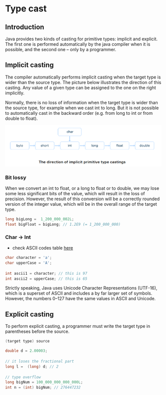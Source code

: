# Type cast

## Introduction

Java provides two kinds of casting for primitive types: implicit and explicit. The first one is performed automatically by the java compiler when it is possible, and the second one – only by a programmer.

## Implicit casting

The compiler automatically performs implicit casting when the target type is wider than the source type. The picture below illustrates the direction of this casting. Any value of a given type can be assigned to the one on the right implicitly.

Normally, there is no loss of information when the target type is wider than the source type, for example when we cast int to long. But it is not possible to automatically cast in the backward order (e.g. from long to int or from double to float).

![type cast](assets/type-cast.png)

### Bit lossy

When we convert an int to float, or a long to float or to double, we may lose some less significant bits of the value, which will result in the loss of precision. However, the result of this conversion will be a correctly rounded version of the integer value, which will be in the overall range of the target type.

```java
long bigLong =  1_200_000_002L;
float bigFloat = bigLong; // 1.2E9 (= 1_200_000_000)
```

### Char → Int

- check ASCII codes table [here](https://ascii.cl/)

```java
char character = 'a';
char upperCase = 'A';

int ascii1 = character; // this is 97
int ascii2 = upperCase; // this is 65
```

Strictly speaking, Java uses Unicode Character Representations (UTF-16), which is a superset of ASCII and includes a by far larger set of symbols. However, the numbers 0–127 have the same values in ASCII and Unicode.

## Explicit casting

To perform explicit casting, a programmer must write the target type in parentheses before the source.

```java
(target type) source
```

```java
double d = 2.00003;

// it loses the fractional part
long l =  (long) d; // 2

// type overflow
long bigNum = 100_000_000_000_000L;
int n = (int) bigNum; // 276447232
```
